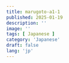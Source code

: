 ```yaml
---
title: marugoto-a1-1
published: 2025-01-19
description: ''
image: ''
tags: [ Japanese ]
category: 'Japanese'
draft: false
lang: 'jp'
---
```

